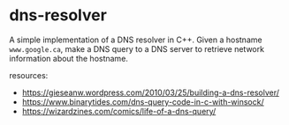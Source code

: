 # dns-resolver
A simple implementation of a DNS resolver in C++.
Given a hostname `www.google.ca`, make a DNS query to a DNS server to retrieve network information about the hostname.

resources:
* https://gieseanw.wordpress.com/2010/03/25/building-a-dns-resolver/
* https://www.binarytides.com/dns-query-code-in-c-with-winsock/
* https://wizardzines.com/comics/life-of-a-dns-query/

